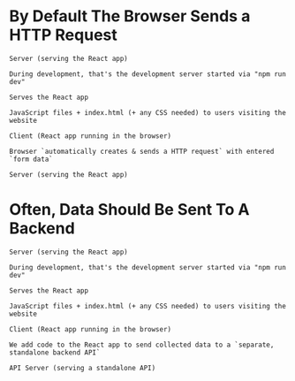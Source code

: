 # By Default The Browser Sends a HTTP Request

```
Server (serving the React app)

During development, that's the development server started via "npm run dev"
```

```
Serves the React app

JavaScript files + index.html (+ any CSS needed) to users visiting the website
```

```
Client (React app running in the browser)
```

```
Browser `automatically creates & sends a HTTP request` with entered `form data`
```

```
Server (serving the React app)
```

# Often, Data Should Be Sent To A Backend

```
Server (serving the React app)

During development, that's the development server started via "npm run dev"
```

```
Serves the React app

JavaScript files + index.html (+ any CSS needed) to users visiting the website
```

```
Client (React app running in the browser)
```

```
We add code to the React app to send collected data to a `separate, standalone backend API`
```

```
API Server (serving a standalone API)
```
